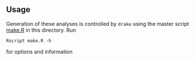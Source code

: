 ## Usage

Generation of these analyses is controlled by `drake` using the master script
[make.R](./make.R) in this directory.  Run
```
Rscript make.R -h
```
for options and information


